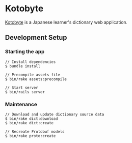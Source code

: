 # Kotobyte

[Kotobyte](https://kotobyte.et.r.appspot.com) is a Japanese learner's dictionary web application.

## Development Setup

### Starting the app

```
// Install dependencies
$ bundle install

// Precompile assets file
$ bin/rake assets:precompile

// Start server
$ bin/rails server
```

### Maintenance

```
// Download and update dictionary source data
$ bin/rake dict:download
$ bin/rake dict:create

// Recreate Protobuf models
$ bin/rake proto:create
```